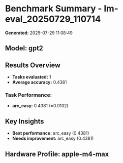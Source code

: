# Benchmark Summary - lm-eval_20250729_110714

**Generated:** 2025-07-29 11:08:49

## Model: gpt2

## Results Overview
- **Tasks evaluated:** 1
- **Average accuracy:** 0.4381

### Task Performance:
- **arc_easy:** 0.4381 (±0.0102)

## Key Insights
- **Best performance:** arc_easy (0.4381)
- **Needs improvement:** arc_easy (0.4381)

## Hardware Profile: apple-m4-max